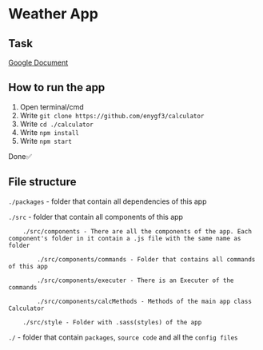 # Weather App

## Task

[Google Document](https://docs.google.com/document/d/1j8DnTnRSNoRBdYtKu3Rgk1STLso4X5Rev2-oEyxMsK8/edit)

## How to run the app

1. Open terminal/cmd
2. Write `git clone https://github.com/enygf3/calculator`
3. Write `cd ./calculator`
4. Write `npm install`
5. Write `npm start`

Done✅

## File structure

`./packages` - folder that contain all dependencies of this app

`./src` - folder that contain all components of this app

        ./src/components - There are all the components of the app. Each component's folder in it contain a .js file with the same name as folder

            ./src/components/commands - Folder that contains all commands of this app

            ./src/components/executer - There is an Executer of the commands

            ./src/components/calcMethods - Methods of the main app class Calculator

        ./src/style - Folder with .sass(styles) of the app

`./` - folder that contain `packages`, `source code` and all the `config files`
